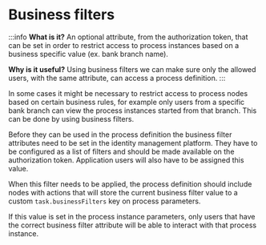 # Business filters

:::info
**What is it?** An optional attribute, from the authorization token, that can be set in order to restrict access to process instances based on a business specific value (ex. bank branch name).

**Why is it useful?** Using business filters we can make sure only the allowed users, with the same attribute, can access a process definition.&#x20;
:::

In some cases it might be necessary to restrict access to process nodes based on certain business rules, for example only users from a specific bank branch can view the process instances started from that branch. This can be done by using business filters.&#x20;

Before they can be used in the process definition the business filter attributes need to be set in the identity management platform. They have to be configured as a list of filters and should be made available on the authorization token. Application users will also have to be assigned this value.

When this filter needs to be applied, the process definition should include nodes with actions that will store the current business filter value to a custom `task.businessFilters` key on process parameters.

If this value is set in the process instance parameters, only users that have the correct business filter attribute will be able to interact with that process instance.